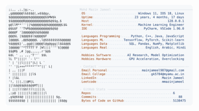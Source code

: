 <picture>
  <source srcset="https://raw.githubusercontent.com/mmazinjameel/mmazinjameel/main/dark_mode.svg?v=1742631088" media="(prefers-color-scheme: dark)">
  <img src="https://raw.githubusercontent.com/mmazinjameel/mmazinjameel/main/light_mode.svg?v=1742631088">
</picture>
